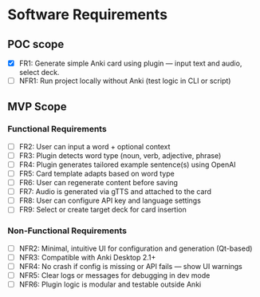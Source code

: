 # Software Requirements

## POC scope
- [X] FR1: Generate simple Anki card using plugin — input text and audio, select deck.
- [ ] NFR1: Run project locally without Anki (test logic in CLI or script)

## MVP Scope
### Functional Requirements
- [ ] FR2: User can input a word + optional context
- [ ] FR3: Plugin detects word type (noun, verb, adjective, phrase)
- [ ] FR4: Plugin generates tailored example sentence(s) using OpenAI
- [ ] FR5: Card template adapts based on word type
- [ ] FR6: User can regenerate content before saving
- [ ] FR7: Audio is generated via gTTS and attached to the card
- [ ] FR8: User can configure API key and language settings
- [ ] FR9: Select or create target deck for card insertion

### Non-Functional Requirements
- [ ] NFR2: Minimal, intuitive UI for configuration and generation (Qt-based)
- [ ] NFR3: Compatible with Anki Desktop 2.1+
- [ ] NFR4: No crash if config is missing or API fails — show UI warnings
- [ ] NFR5: Clear logs or messages for debugging in dev mode
- [ ] NFR6: Plugin logic is modular and testable outside Anki